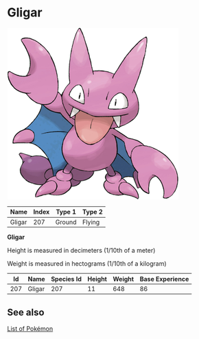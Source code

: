# Gligar


![Gligar](images/207.png)

| **Name** | **Index** | **Type 1** | **Type 2** |
|----|----|----|----|
| Gligar | 207 | Ground | Flying  |

**Gligar** 


Height is measured in decimeters (1/10th of a meter)

Weight is measured in hectograms (1/10th of a kilogram)

| **Id** | **Name** | **Species Id** | **Height** | **Weight** | **Base Experience** |
|--------|----------|----------------|------------|------------|---------------------|
| 207 | Gligar | 207 | 11 | 648 | 86 |


## See also

[List of Pokémon](../pokemon.md)
